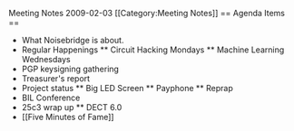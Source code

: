 Meeting Notes 2009-02-03 
 [[Category:Meeting Notes]]
== Agenda Items ==
* What Noisebridge is about.
* Regular Happenings
** Circuit Hacking Mondays
** Machine Learning Wednesdays
* PGP keysigning gathering
* Treasurer's report
* Project status
** Big LED Screen
** Payphone
** Reprap
* BIL Conference
* 25c3 wrap up
** DECT 6.0
* [[Five Minutes of Fame]]